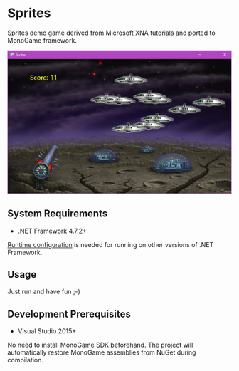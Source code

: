 # Sprites
Sprites demo game derived from Microsoft XNA tutorials and ported to MonoGame framework.

<p align="center">
  <img src="https://github.com/xlfdll/xlfdll.github.io/raw/master/images/projects/Sprites.png"
       alt="Sprites">
</p>

## System Requirements
* .NET Framework 4.7.2+

[Runtime configuration](https://docs.microsoft.com/en-us/dotnet/framework/migration-guide/how-to-configure-an-app-to-support-net-framework-4-or-4-5) is needed for running on other versions of .NET Framework.

## Usage
Just run and have fun ;-)

## Development Prerequisites
* Visual Studio 2015+

No need to install MonoGame SDK beforehand. The project will automatically restore MonoGame assemblies from NuGet during compilation.
